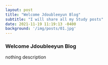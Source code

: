 ```yaml
---
layout: post
title: "Welcome Jdoubleeyun Blog"
subtitle: "I will share all my Study posts"
date: 2021-11-19 11:19:13 -0400
background: '/img/posts/01.jpg'
---
```


### Welcome Jdoubleeyun Blog

nothing description
